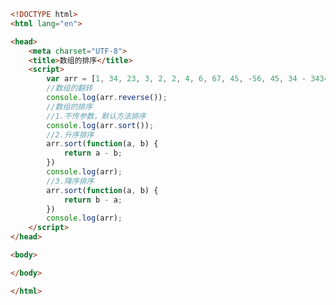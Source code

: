 
<BlogInfo title="34.数组的排序" author="白日梦想猿" pv=0 read_times=0 pre_cost_time=0分29秒 category="js学习" tag_list="['js学习']" create_time="2020.08.05 16:33:22" update_time="2020.08.05 16:37:00" />

```html
<!DOCTYPE html>
<html lang="en">

<head>
    <meta charset="UTF-8">
    <title>数组的排序</title>
    <script>
        var arr = [1, 34, 23, 3, 2, 2, 4, 6, 67, 45, -56, 45, 34 - 3434];
        //数组的翻转
        console.log(arr.reverse());
        //数组的排序
        //1.不传参数，默认方法排序
        console.log(arr.sort());
        //2.升序排序
        arr.sort(function(a, b) {
            return a - b;
        })
        console.log(arr);
        //3.降序排序
        arr.sort(function(a, b) {
            return b - a;
        })
        console.log(arr);
    </script>
</head>

<body>

</body>

</html>
```
